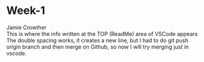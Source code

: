 # Week-1
Jamie Crowther  
This is where the info written at the TOP (ReadMe) area of VSCode appears  
The double spacing works, it creates a new line, but I had to do git push origin branch and then merge on Github, so now I will try merging just in vscode.